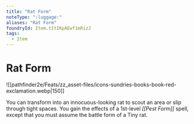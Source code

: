 ```yaml
---
title: "Rat Form"
noteType: ":luggage:"
aliases: "Rat Form"
foundryId: Item.tItIKpAEwf1mRizJ
tags:
  - Item
---
```


# Rat Form
![[pathfinder2e/Feats/zz_asset-files/icons-sundries-books-book-red-exclamation.webp|150]]

You can transform into an innocuous-looking rat to scout an area or slip through tight spaces. You gain the effects of a 1st-level _[[Pest Form]]_ spell, except that you must assume the battle form of a Tiny rat.
